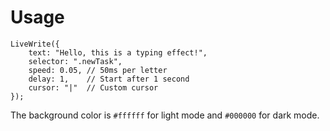 # Usage
```
LiveWrite({
    text: "Hello, this is a typing effect!",
    selector: ".newTask",
    speed: 0.05, // 50ms per letter
    delay: 1,    // Start after 1 second
    cursor: "|"  // Custom cursor
});

```
The background color is `#ffffff` for light mode and `#000000` for dark mode.
